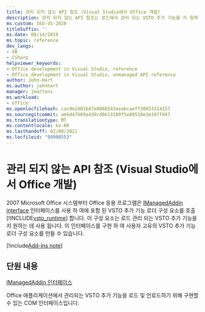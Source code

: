 ```yaml
---
title: 관리 되지 않는 API 참조 (Visual Studio에서 Office 개발)
description: 관리 되지 않는 API 참조는 로드에서 관리 되는 VSTO 추가 기능을 지 원하는 데 사용 됩니다. 이 인터페이스를 구현 하 여 사용자 고유의 VSTO 추가 기능 로더 구성 요소를 만들 수도 있습니다.
ms.custom: SEO-VS-2020
titleSuffix: ''
ms.date: 08/14/2019
ms.topic: reference
dev_langs:
- VB
- CSharp
helpviewer_keywords:
- Office development in Visual Studio, reference
- Office development in Visual Studio, unmanaged API reference
author: John-Hart
ms.author: johnhart
manager: jmartens
ms.workload:
- office
ms.openlocfilehash: cac9e2d01b47e0088543aeabcaeff30853314157
ms.sourcegitcommit: ae6d47b09a439cd0e13180f5e89510e3e347fd47
ms.translationtype: MT
ms.contentlocale: ko-KR
ms.lasthandoff: 02/08/2021
ms.locfileid: "99908553"
---
```

# <a name="unmanaged-api-reference-office-development-in-visual-studio"></a>관리 되지 않는 API 참조 (Visual Studio에서 Office 개발)

2007 Microsoft Office 시스템부터 Office 응용 프로그램은 [IManagedAddin interface](../vsto/imanagedaddin-interface.md) 인터페이스를 사용 하 여에 포함 된 VSTO 추가 기능 로더 구성 요소를 호출 [!INCLUDE[vsto_runtime](../vsto/includes/vsto-runtime-md.md)] 합니다. 이 구성 요소는 로드 관리 되는 VSTO 추가 기능을 지 원하는 데 사용 됩니다. 이 인터페이스를 구현 하 여 사용자 고유의 VSTO 추가 기능 로더 구성 요소를 만들 수 있습니다.

[!include[Add-ins note](includes/addinsnote.md)]

## <a name="in-this-section"></a>단원 내용

[IManagedAddin 인터페이스](../vsto/imanagedaddin-interface.md)

Office 애플리케이션에서 관리되는 VSTO 추가 기능을 로드 및 언로드하기 위해 구현할 수 있는 COM 인터페이스입니다.
